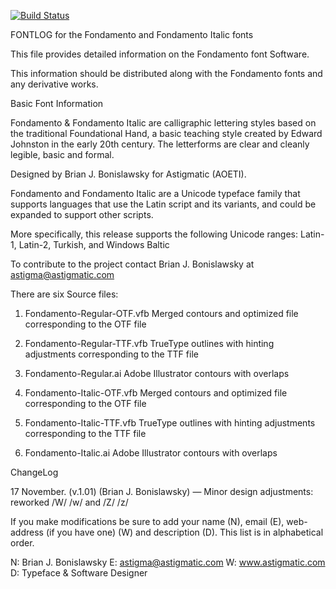 [![Build Status](https://travis-ci.org/fontdirectory/fondamento.svg?branch=master)](https://travis-ci.org/fontdirectory/fondamento)

FONTLOG for the Fondamento and Fondamento Italic fonts

This file provides detailed information on the Fondamento font
Software.

This information should be distributed along with the Fondamento fonts
and any derivative works.

Basic Font Information

Fondamento & Fondamento Italic are calligraphic lettering styles based
on the traditional Foundational Hand, a basic teaching style created 
by Edward Johnston in the early 20th century. The letterforms are clear
and cleanly legible, basic and formal.

Designed by Brian J. Bonislawsky for Astigmatic (AOETI).

Fondamento and Fondamento Italic are a Unicode typeface family that
supports languages that use the Latin script and its variants, and
could be expanded to support other scripts.

More specifically, this release supports the following
Unicode ranges: Latin-1, Latin-2, Turkish, and Windows Baltic

To contribute to the project contact Brian J. Bonislawsky
at astigma@astigmatic.com

There are six Source files:

1. Fondamento-Regular-OTF.vfb Merged contours and optimized file 
   corresponding to the OTF file

2. Fondamento-Regular-TTF.vfb TrueType outlines with hinting 
   adjustments corresponding to the TTF file

3. Fondamento-Regular.ai Adobe Illustrator contours with overlaps

4. Fondamento-Italic-OTF.vfb Merged contours and optimized file 
   corresponding to the OTF file

5. Fondamento-Italic-TTF.vfb TrueType outlines with hinting 
   adjustments corresponding to the TTF file

6. Fondamento-Italic.ai Adobe Illustrator contours with overlaps

ChangeLog

17 November. (v.1.01) (Brian J. Bonislawsky)
— Minor design adjustments: reworked /W/ /w/ and /Z/ /z/

If you make modifications be sure to add your name (N),
email (E), web-address (if you have one) (W) and description (D). 
This list is in alphabetical order.

N: Brian J. Bonislawsky
E: astigma@astigmatic.com
W: www.astigmatic.com
D: Typeface & Software Designer
